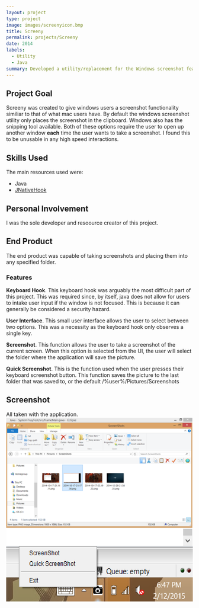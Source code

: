 ```yaml
---
layout: project
type: project
image: images/screenyicon.bmp
title: Screeny
permalink: projects/Screeny
date: 2014
labels:
  - Utility
  - Java
summary: Developed a utility/replacement for the Windows screenshot feature. 
---
```



## Project Goal

Screeny was created to give windows users a screenshot functionality similiar to that of what mac users have. By default the windows screenshot utility only places the screenshot in the clipboard. Windows also has the snipping tool available. Both of these options require the user to open up another window **each** time the user wants to take a screenshot. I found this to be unusable in any high speed interactions. 

## Skills Used

The main resources used were:
* Java
* [JNativeHook](https://github.com/kwhat/jnativehook)

## Personal Involvement
I was the sole developer and resoource creator of this project. 

## End Product

 The end product was capable of taking screenshots and placing them into any specified folder. 
 
 
 
 <h3> Features </h3>
 
 **Keyboard Hook**. This keyboard hook was arguably the most difficult part of this project. This was required since, by itself, java does not allow for users to intake user input if the window is not focused. This is because it can generally be considered a security hazard.
 
 **User Interface**. This small user interface allows the user to select between two options. This was a necessity as the keyboard hook only observes a single key.
 
 **Screenshot**. This function allows the user to take a screenshot of the current screen. When this option is selected from the UI, the user will select the folder where the application will save the picture. 
 
 **Quick Screenshot**. This is the function used when the user presses their keyboard screenshot button. This function saves the picture to the last folder that was saved to, or the default /%user%/Pictures/Screenshots
 
 ## Screenshot
 
 All taken with the application.
  <img class="ui image" src="../images/screeny2.png">
<img class="ui medium image" style="float:right;" src="../images/Screeny1.png">
